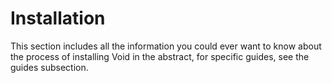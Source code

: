 # Installation

This section includes all the information you could ever want to know
about the process of installing Void in the abstract, for specific
guides, see the guides subsection.
